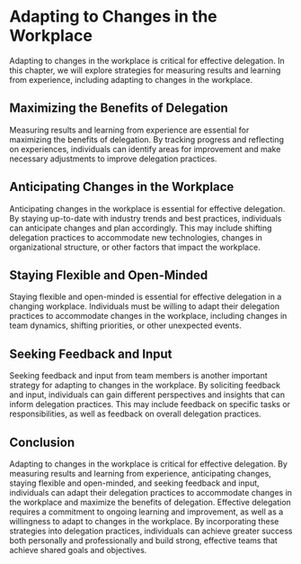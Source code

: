 Adapting to Changes in the Workplace
================================================================================================

Adapting to changes in the workplace is critical for effective delegation. In this chapter, we will explore strategies for measuring results and learning from experience, including adapting to changes in the workplace.

Maximizing the Benefits of Delegation
-------------------------------------

Measuring results and learning from experience are essential for maximizing the benefits of delegation. By tracking progress and reflecting on experiences, individuals can identify areas for improvement and make necessary adjustments to improve delegation practices.

Anticipating Changes in the Workplace
-------------------------------------

Anticipating changes in the workplace is essential for effective delegation. By staying up-to-date with industry trends and best practices, individuals can anticipate changes and plan accordingly. This may include shifting delegation practices to accommodate new technologies, changes in organizational structure, or other factors that impact the workplace.

Staying Flexible and Open-Minded
--------------------------------

Staying flexible and open-minded is essential for effective delegation in a changing workplace. Individuals must be willing to adapt their delegation practices to accommodate changes in the workplace, including changes in team dynamics, shifting priorities, or other unexpected events.

Seeking Feedback and Input
--------------------------

Seeking feedback and input from team members is another important strategy for adapting to changes in the workplace. By soliciting feedback and input, individuals can gain different perspectives and insights that can inform delegation practices. This may include feedback on specific tasks or responsibilities, as well as feedback on overall delegation practices.

Conclusion
----------

Adapting to changes in the workplace is critical for effective delegation. By measuring results and learning from experience, anticipating changes, staying flexible and open-minded, and seeking feedback and input, individuals can adapt their delegation practices to accommodate changes in the workplace and maximize the benefits of delegation. Effective delegation requires a commitment to ongoing learning and improvement, as well as a willingness to adapt to changes in the workplace. By incorporating these strategies into delegation practices, individuals can achieve greater success both personally and professionally and build strong, effective teams that achieve shared goals and objectives.
